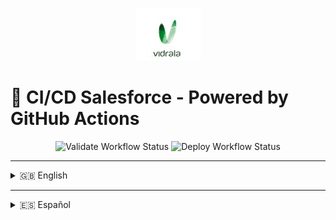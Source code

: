 <!-- Banner image -->
<p align="center">
  <img src="assets/vidrala.jpg" alt="CI/CD Salesforce Vidrala"/>
</p>

# 🚀 CI/CD Salesforce - Powered by GitHub Actions

<p align="center">
            
  <img src="https://github.com/OmegaSoporteVIDRALA/VIDRALA/actions/workflows/pr_validacion.yml/badge.svg" alt="Validate Workflow Status">
  <img src="https://github.com/OmegaSoporteVIDRALA/VIDRALA/actions/workflows/deploy.yml/badge.svg" alt="Deploy Workflow Status">
</p>

---

<details>
<summary>🇬🇧 English</summary>

## 📦 Workflow Overview

### 1. `validate.yml`
- Runs **PMD** static analysis if Apex classes are found.
- Performs a **CheckOnly deploy** using `package.xml`.
- Executes only test classes found (if any).
- Fails the PR if validation does not pass.

### 2. `deploy.yml`
- Triggered after successful validation.
- Deploys to the correct Salesforce org depending on the PR branch:
  - `integra` → Integra sandbox
  - `uat` → UAT sandbox
  - `main` → Production org

## 🔐 Authentication

- Uses different GitHub Secrets per environment.
- Dynamic connection via JWT OAuth Flow.

## 🛠️ Technologies

- Salesforce CLI (`sfdx`)
- GitHub Actions
- PMD (Apex static analysis)
- JWT OAuth Flow

## ✅ CI/CD Status

| Workflow         | Status Badge |
|------------------|--------------|
| PR Validation    | ![Validate](https://github.com/OmegaSoporteVIDRALA/VIDRALA/actions/workflows/pr_validacion.yml/badge.svg) |
| Final Deployment | ![Deploy](https://github.com/OmegaSoporteVIDRALA/VIDRALA/actions/workflows/deploy.yml/badge.svg)     |

## 🤝 Contributing

Create a PR to the appropriate branch (`integra`, `uat`, or `main`).  
CI/CD handles the rest.

## 🔒 Security

This repo uses secrets like:
- `SF_USERNAME_INTEGRA`, `SF_JWT_KEY_INTEGRA`, etc.

⚠️ Never commit credentials.

## 📄 License

MIT

</details>

------

<details>
<summary>🇪🇸 Español</summary>

## 📦 Descripción general del flujo

### 1. `validate.yml`
- Analiza código Apex con **PMD** si existen clases.
- Realiza un **CheckOnly deploy** usando `package.xml`.
- Ejecuta solo las clases de test encontradas (si las hay).
- La PR se bloquea si falla alguna validación.

### 2. `deploy.yml`
- Se lanza si `validate.yml` termina correctamente.
- Despliega en función de la rama destino:
  - `integra` → Sandbox Integra
  - `uat` → Sandbox UAT
  - `main` → Producción

## 🔐 Autenticación

- Usa secrets de GitHub distintos para cada entorno.
- Autenticación vía JWT OAuth dinámico.

## 🛠️ Tecnologías usadas

- Salesforce CLI (`sfdx`)
- GitHub Actions
- PMD (análisis estático)
- JWT OAuth Flow

## ✅ Estado del CI/CD

| Workflow         | Estado automático |
|------------------|-------------------|
| Validación PR    | ![Validate](https://github.com/OmegaSoporteVIDRALA/VIDRALA/actions/workflows/pr_validacion.yml/badge.svg) |
| Despliegue final | ![Deploy](https://github.com/OmegaSoporteVIDRALA/VIDRALA/actions/workflows/deploy.yml/badge.svg)     |

## 🤝 Contribución

Haz PR a `integra`, `uat` o `main` según el entorno.  
El sistema validará y desplegará automáticamente.

## 🔒 Seguridad

Este repositorio utiliza `GitHub Secrets` como:
- `SF_USERNAME_INTEGRA`, `SF_JWT_KEY_INTEGRA`, etc.

Nunca subas claves al repositorio.

## 📄 Licencia

MIT

</details>
